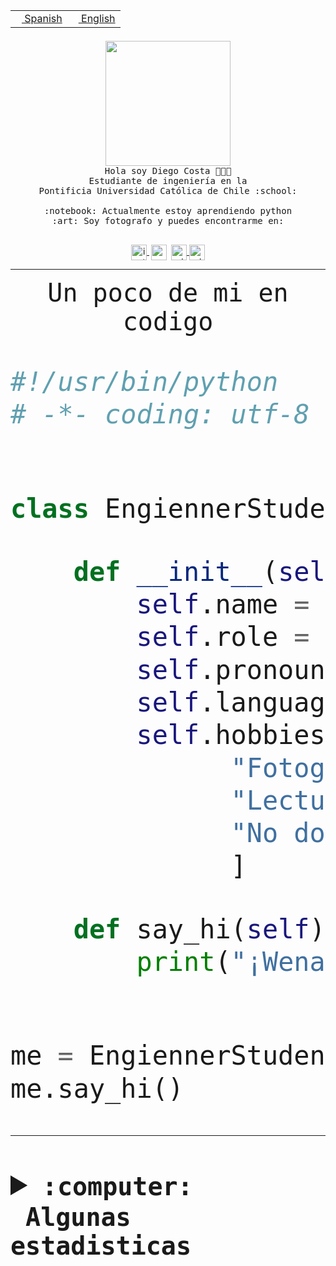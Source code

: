 <table border="0"  align="right">
 <tr><td><a href="README.md"><img src="https://upload.wikimedia.org/wikipedia/commons/thumb/8/89/Bandera_de_Espa%C3%B1a.svg/1200px-Bandera_de_Espa%C3%B1a.svg.png" height="10"> Spanish</a></td>
 <td><a href="README.en.md"><img src="https://upload.wikimedia.org/wikipedia/commons/a/a4/Flag_of_the_United_States.svg" height="10"> English</a></td></tr>
</table><br><br><br>


<p align="center">
  <img src="https://github.com/diegocostares/diegocostares/blob/main/Images/aaa2.gif?raw=true" height="200px" weight="200px">
  <br><samp>
    Hola soy Diego Costa 👨🏻‍💻<br>
    Estudiante de ingeniería en la <br>
    Pontificia Universidad Católica de Chile :school:<br>
  <br>
    :notebook: Actualmente estoy aprendiendo python <br>
    :art: Soy fotografo y puedes encontrarme en: <br>
  <br></samp>
  
</p>

<p align="center">
   <a href="https://instagram.com/diegocosta_no" target="blank">
    <img 
    align="center" src="https://cdn.jsdelivr.net/npm/simple-icons@3.0.1/icons/instagram.svg" alt="instagram" height="25px" width="25px" />
  </a>
  <a style="border: 3px solid; color: white;"href="https://t.me/diegocosta_no" target="blank">
  <img
  align="center" alt="Telegram" width="25px" src="https://icons-for-free.com/iconfiles/png/512/Telegram-1324888767380505522.png" />
</a>
<a href="https://api.whatsapp.com/send?phone=56971897835&text=Hola!" target="blank">
  <img
  align="center" alt="wtsp" width="25px" src="https://img.icons8.com/pastel-glyph/2x/whatsapp--v2.png" />
</a>
<a href="https://www.linkedin.com/in/diego-costa-786249213/" target="blank">
  <img
  align="center" alt="wtsp" width="25px" src="https://img.icons8.com/metro/452/linkedin.png" />
</a>

  </a>
</p>

---


<p align="center"><font size="25"><samp>Un poco de mi en codigo</samp></front></p>


```python
#!/usr/bin/python
# -*- coding: utf-8 -*-


class EngiennerStudent:

    def __init__(self):
        self.name = "Diego Costa"
        self.role = "Estudiante"
        self.pronouns = "he/him"
        self.language_spoken = ["es_CL", "en_US"]
        self.hobbies = [
              "Fotografia",
              "Lectura",
              "No dormir",
              ]

    def say_hi(self):
        print("¡Wena mundo!")


me = EngiennerStudent()
me.say_hi()
```
---
<details>
  <summary><b><samp>:computer: &nbsp;Algunas estadisticas</samp></b></summary>
  <br/></p>

<!--START_SECTION:waka-->
![Code Time](http://img.shields.io/badge/Code%20Time-813%20hrs%204%20mins-blue)

**Soy nocturno 🦉** 

```text
🌞 Mañana                 9 commits           ░░░░░░░░░░░░░░░░░░░░░░░░░   00.39 % 
🌆 Día                    699 commits         ████████░░░░░░░░░░░░░░░░░   30.44 % 
🌃 Tarde                  1008 commits        ███████████░░░░░░░░░░░░░░   43.90 % 
🌙 Noche                  580 commits         ██████░░░░░░░░░░░░░░░░░░░   25.26 % 
```
📅 **Soy más productivo los Martes** 

```text
Lunes                    354 commits         ████░░░░░░░░░░░░░░░░░░░░░   15.42 % 
Martes                   454 commits         █████░░░░░░░░░░░░░░░░░░░░   19.77 % 
Miércoles                305 commits         ███░░░░░░░░░░░░░░░░░░░░░░   13.28 % 
Jueves                   290 commits         ███░░░░░░░░░░░░░░░░░░░░░░   12.63 % 
Viernes                  369 commits         ████░░░░░░░░░░░░░░░░░░░░░   16.07 % 
Sábado                   204 commits         ██░░░░░░░░░░░░░░░░░░░░░░░   08.89 % 
Domingo                  320 commits         ███░░░░░░░░░░░░░░░░░░░░░░   13.94 % 
```


📊 **Esta semana me dediqué a** 

```text
🐱‍💻 Proyectos: 
2023-1-S4-Grupo2-Backend 15 hrs 37 mins      ███████████████████░░░░░░   76.76 % 
Arqui-31                 3 hrs 2 mins        ████░░░░░░░░░░░░░░░░░░░░░   14.95 % 
gpti-scrapper-main       1 hr 6 mins         █░░░░░░░░░░░░░░░░░░░░░░░░   05.46 % 
proyecto-grupo-31        23 mins             ░░░░░░░░░░░░░░░░░░░░░░░░░   01.96 % 
login_MP                 5 mins              ░░░░░░░░░░░░░░░░░░░░░░░░░   00.45 % 
```


 Last Updated on 21/04/2023 08:23:18 UTC
<!--END_SECTION:waka-->
  
  

<p align="center"> <img src="https://github-readme-stats.vercel.app/api?username=diegocostares&show_icons=true&theme=ayu-mirage" alt="abhisheknaiidu" /></p>
 
</details>
